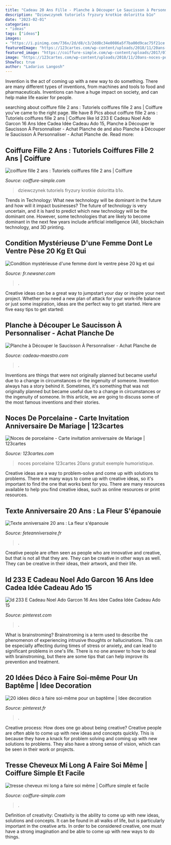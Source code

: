 ```yaml
---
title: "Cadeau 20 Ans Fille - Planche à Découper Le Saucisson à Personnaliser"
description: "Dziewczynek tutoriels fryzury krotkie doloritta b1o"
date: "2023-02-01"
categories:
- "ideas"
tags: ["ideas"]
images:
- "https://i.pinimg.com/736x/2d/d8/c3/2dd8c34e0086a5f7ba00d9cac75f21ce.jpg"
featuredImage: "https://123cartes.com/wp-content/uploads/2018/11/20ans-noces-porcelaine-photo-invitation-mariage.jpg"
featured_image: "https://coiffure-simple.com/wp-content/uploads/2017/07/coiffure-fille-2-ans-7.jpg"
image: "https://123cartes.com/wp-content/uploads/2018/11/20ans-noces-porcelaine-photo-invitation-mariage.jpg"
ShowToc: true
author: "Ladarius Langosh"
---
```



Invention is the act of coming up with a new way to do something. There are many different types of inventions, from machines and tools to food and pharmaceuticals. Inventions can have a huge impact on society, and can help make life easier for people.

	

		
searching about coiffure fille 2 ans : Tutoriels coiffures fille 2 ans | Coiffure you've came to the right page. We have 8 Pics about coiffure fille 2 ans : Tutoriels coiffures fille 2 ans | Coiffure like Id 233 E Cadeau Noel Ado Garcon 16 Ans Idee Cadea Idée Cadeau Ado 15, Planche à Découper le Saucisson À Personnaliser - Achat Planche de and also Planche à Découper le Saucisson À Personnaliser - Achat Planche de. Read more:
		
    
## Coiffure Fille 2 Ans : Tutoriels Coiffures Fille 2 Ans | Coiffure

<img loading=lazy src="https://coiffure-simple.com/wp-content/uploads/2017/07/coiffure-fille-2-ans-7.jpg" onerror="this.onerror=null;this.src='https://tse4.mm.bing.net/th?id=OIP.4XCdffD75-T3fDWU0u-jcgHaKN&amp;pid=15.1';" alt="coiffure fille 2 ans : Tutoriels coiffures fille 2 ans | Coiffure">

_Source: coiffure-simple.com_

>dziewczynek tutoriels fryzury krotkie doloritta b1o. 

	

Trends in Technology: What new technology will be dominant in the future and how will it impact businesses?
The future of technology is very uncertain, and it is hard to predict which new technology will be the dominant one. However, some technologies that are likely to become dominant in the next few years include artificial intelligence (AI), blockchain technology, and 3D printing.

    
## Condition Mystérieuse D&#039;une Femme Dont Le Ventre Pèse 20 Kg Et Qui

<img loading=lazy src="https://cdn.ebs.newsner.com/wp-content/uploads/sites/9/2020/10/44-lb-belly-2.jpg" onerror="this.onerror=null;this.src='https://tse4.mm.bing.net/th?id=OIP.j8lfCYA4FM_21sJDELkK1QHaLm&amp;pid=15.1';" alt="Condition mystérieuse d&#039;une femme dont le ventre pèse 20 kg et qui">

_Source: fr.newsner.com_

>. 

	

Creative ideas can be a great way to jumpstart your day or inspire your next project. Whether you need a new plan of attack for your work-life balance or just some inspiration, ideas are the perfect way to get started. Here are five easy tips to get started: 

    
## Planche à Découper Le Saucisson À Personnaliser - Achat Planche De

<img loading=lazy src="https://www.cadeau-maestro.com/modules/nq_config/img/6390.jpg" onerror="this.onerror=null;this.src='https://tse2.mm.bing.net/th?id=OIP.HfTKmrDK7stFDgcxBl_jwAHaHa&amp;pid=15.1';" alt="Planche à Découper le Saucisson À Personnaliser - Achat Planche de">

_Source: cadeau-maestro.com_

>. 

	

Inventions are things that were not originally planned but became useful due to a change in circumstances or the ingenuity of someone.
Invention always has a story behind it. Sometimes, it's something that was not originally planned but became useful due to a change in circumstances or the ingenuity of someone. In this article, we are going to discuss some of the most famous inventions and their stories.

    
## Noces De Porcelaine - Carte Invitation Anniversaire De Mariage | 123cartes

<img loading=lazy src="https://123cartes.com/wp-content/uploads/2018/11/20ans-noces-porcelaine-photo-invitation-mariage.jpg" onerror="this.onerror=null;this.src='https://tse1.mm.bing.net/th?id=OIP.JlVvqqRc44mpKSq1IQ2jvAHaE8&amp;pid=15.1';" alt="Noces de porcelaine - Carte invitation anniversaire de Mariage | 123cartes">

_Source: 123cartes.com_

>noces porcelaine 123cartes 20ans gratuit exemple humoristique. 

	

Creative ideas are a way to problem-solve and come up with solutions to problems. There are many ways to come up with creative ideas, so it's important to find the one that works best for you. There are many resources available to help you find creative ideas, such as online resources or print resources.

    
## Texte Anniversaire 20 Ans : La Fleur S&#039;épanouie

<img loading=lazy src="https://www.feteanniversaire.fr/files/messages/texte-anniversaire-20-ans/texte-anniversaire-20-ans-la-fleur-sepanouie.jpg" onerror="this.onerror=null;this.src='https://tse1.mm.bing.net/th?id=OIP.Cmdvy1zwDwJPXGWjhjBIsAHaFb&amp;pid=15.1';" alt="Texte anniversaire 20 ans : La fleur s&#039;épanouie">

_Source: feteanniversaire.fr_

>. 

	

Creative people are often seen as people who are innovative and creative, but that is not all that they are. They can be creative in other ways as well. They can be creative in their ideas, their artwork, and their life.

    
## Id 233 E Cadeau Noel Ado Garcon 16 Ans Idee Cadea Idée Cadeau Ado 15

<img loading=lazy src="https://i.pinimg.com/736x/3a/1a/19/3a1a199fecfeb8f39f735203037a2fb9.jpg" onerror="this.onerror=null;this.src='https://tse3.mm.bing.net/th?id=OIP.-r_oaRGa712U7VCTPhYdjwHaE8&amp;pid=15.1';" alt="Id 233 E Cadeau Noel Ado Garcon 16 Ans Idee Cadea Idée Cadeau Ado 15">

_Source: pinterest.com_

>. 

	

What is brainstroming?
Brainstroming is a term used to describe the phenomenon of experiencing intrusive thoughts or hallucinations. This can be especially affecting during times of stress or anxiety, and can lead to significant problems in one's life. There is no one answer to how to deal with brainstroming, but there are some tips that can help improve its prevention and treatment.

    
## 20 Idées Déco à Faire Soi-même Pour Un Baptême | Idee Decoration

<img loading=lazy src="https://i.pinimg.com/736x/2d/d8/c3/2dd8c34e0086a5f7ba00d9cac75f21ce.jpg" onerror="this.onerror=null;this.src='https://tse3.mm.bing.net/th?id=OIP._HLzGwiPn3jAHBvtrgPvwwHaLG&amp;pid=15.1';" alt="20 idées déco à faire soi-même pour un baptême | Idee decoration">

_Source: pinterest.fr_

>. 

	

Creative process: How does one go about being creative?
Creative people are often able to come up with new ideas and concepts quickly. This is because they have a knack for problem solving and coming up with new solutions to problems. They also have a strong sense of vision, which can be seen in their work or projects.

    
## Tresse Cheveux Mi Long A Faire Soi Même | Coiffure Simple Et Facile

<img loading=lazy src="https://coiffure-simple.com/wp-content/uploads/2018/07/tresse-cheveux-mi-long-a-faire-soi-meme1.jpg" onerror="this.onerror=null;this.src='https://tse4.mm.bing.net/th?id=OIP.QbLDnNpPMULBz5qilocBIAHaK_&amp;pid=15.1';" alt="tresse cheveux mi long a faire soi même | Coiffure simple et facile">

_Source: coiffure-simple.com_

>. 

	

Definition of creativity:
Creativity is the ability to come up with new ideas, solutions and concepts. It can be found in all walks of life, but is particularly important in the creative arts. In order to be considered creative, one must have a strong imagination and be able to come up with new ways to do things.

